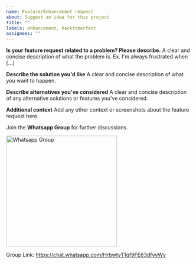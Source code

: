 ```yaml
---
name: Feature/Enhancement request
about: Suggest an idea for this project
title: ""
labels: enhancement, hacktoberfest
assignees: ""
---
```


**Is your feature request related to a problem? Please describe.**
A clear and concise description of what the problem is. Ex. I'm always frustrated when [...]

**Describe the solution you'd like**
A clear and concise description of what you want to happen.

**Describe alternatives you've considered**
A clear and concise description of any alternative solutions or features you've considered.

**Additional context**
Add any other context or screenshots about the feature request here.

Join the **Whatsapp Group** for further discussions.

<a href="https://chat.whatsapp.com/HrbwtyT1qf9FE63dfyyWv">
<img src="![image](https://user-images.githubusercontent.com/66255401/120076515-81934480-c0c3-11eb-9ad3-87072d53a395.png)" alt="Whatsapp Group" width="300px"/>
</a>

Group Link: https://chat.whatsapp.com/HrbwtyT1qf9FE63dfyyWv
